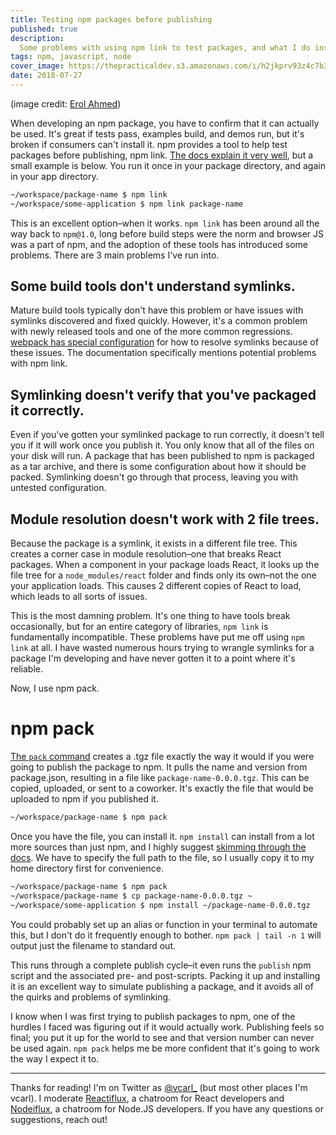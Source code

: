 ```yaml
---
title: Testing npm packages before publishing
published: true
description:
  Some problems with using npm link to test packages, and what I do instead.
tags: npm, javascript, node
cover_image: https://thepracticaldev.s3.amazonaws.com/i/h2jkprv93z4c7b3kqchu.jpg
date: 2018-07-27
---
```


(image credit:
[Erol Ahmed](https://unsplash.com/photos/9XiN0r2NWSM?utm_source=unsplash&utm_medium=referral&utm_content=creditCopyText))

When developing an npm package, you have to confirm that it can actually be
used. It's great if tests pass, examples build, and demos run, but it's broken
if consumers can't install it. npm provides a tool to help test packages before
publishing, npm link.
[The docs explain it very well](https://docs.npmjs.com/cli/link), but a small
example is below. You run it once in your package directory, and again in your
app directory.

```sh
~/workspace/package-name $ npm link
~/workspace/some-application $ npm link package-name
```

This is an excellent option–when it works. `npm link` has been around all the
way back to `npm@1.0`, long before build steps were the norm and browser JS was
a part of npm, and the adoption of these tools has introduced some problems.
There are 3 main problems I've run into.

## Some build tools don't understand symlinks.

Mature build tools typically don't have this problem or have issues with
symlinks discovered and fixed quickly. However, it's a common problem with newly
released tools and one of the more common regressions.
[webpack has special configuration](https://webpack.js.org/configuration/resolve/#resolve-symlinks)
for how to resolve symlinks because of these issues. The documentation
specifically mentions potential problems with npm link.

## Symlinking doesn't verify that you've packaged it correctly.

Even if you've gotten your symlinked package to run correctly, it doesn't tell
you if it will work once you publish it. You only know that all of the files on
your disk will run. A package that has been published to npm is packaged as a
tar archive, and there is some configuration about how it should be packed.
Symlinking doesn't go through that process, leaving you with untested
configuration.

## Module resolution doesn't work with 2 file trees.

Because the package is a symlink, it exists in a different file tree. This
creates a corner case in module resolution–one that breaks React packages. When
a component in your package loads React, it looks up the file tree for a
`node_modules/react` folder and finds only its own–not the one your application
loads. This causes 2 different copies of React to load, which leads to all sorts
of issues.

This is the most damning problem. It's one thing to have tools break
occasionally, but for an entire category of libraries, `npm link` is
fundamentally incompatible. These problems have put me off using `npm link` at
all. I have wasted numerous hours trying to wrangle symlinks for a package I'm
developing and have never gotten it to a point where it's reliable.

Now, I use npm pack.

# npm pack

[The `pack` command](https://docs.npmjs.com/cli/pack) creates a .tgz file
exactly the way it would if you were going to publish the package to npm. It
pulls the name and version from package.json, resulting in a file like
`package-name-0.0.0.tgz`. This can be copied, uploaded, or sent to a coworker.
It's exactly the file that would be uploaded to npm if you published it.

```sh
~/workspace/package-name $ npm pack
```

Once you have the file, you can install it. `npm install` can install from a lot
more sources than just npm, and I highly suggest
[skimming through the docs](https://docs.npmjs.com/cli/install). We have to
specify the full path to the file, so I usually copy it to my home directory
first for convenience.

```sh
~/workspace/package-name $ npm pack
~/workspace/package-name $ cp package-name-0.0.0.tgz ~
~/workspace/some-application $ npm install ~/package-name-0.0.0.tgz
```

You could probably set up an alias or function in your terminal to automate
this, but I don't do it frequently enough to bother. `npm pack | tail -n 1` will
output just the filename to standard out.

This runs through a complete publish cycle–it even runs the `publish` npm script
and the associated pre- and post-scripts. Packing it up and installing it is an
excellent way to simulate publishing a package, and it avoids all of the quirks
and problems of symlinking.

I know when I was first trying to publish packages to npm, one of the hurdles I
faced was figuring out if it would actually work. Publishing feels so final; you
put it up for the world to see and that version number can never be used again.
`npm pack` helps me be more confident that it's going to work the way I expect
it to.

---

Thanks for reading! I'm on Twitter as [@vcarl_](https://twitter.com/vcarl_)
(but most other places I'm vcarl). I moderate
[Reactiflux](http://join.reactiflux.com/), a chatroom for React developers and
[Nodeiflux](https://discordapp.com/invite/vUsrbjd), a chatroom for Node.JS
developers. If you have any questions or suggestions, reach out!

